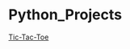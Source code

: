 # Python_Projects

[Tic-Tac-Toe](https://github.com/nikitasaxena992/Python_Projects/blob/main/Tic%20Tac%20Toe.ipynb)
